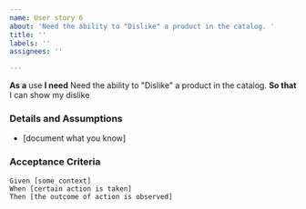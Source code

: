 ```yaml
---
name: User story 6
about: 'Need the ability to "Dislike" a product in the catalog. '
title: ''
labels: ''
assignees: ''

---
```


**As a** use
 **I need** Need the ability to "Dislike" a product in the catalog. 
 **So that** I can show my dislike
   
 ### Details and Assumptions
 * [document what you know]
   
 ### Acceptance Criteria  
   
 ```gherkin
 Given [some context]
 When [certain action is taken]
 Then [the outcome of action is observed]
 ```
